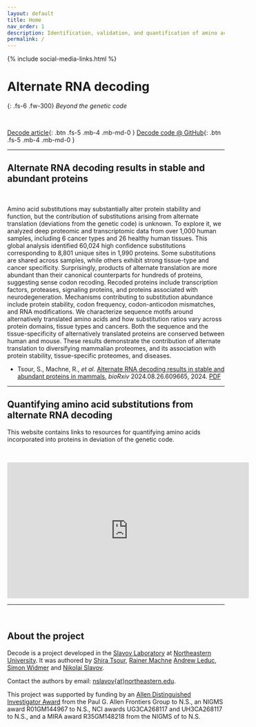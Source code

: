 ```yaml
---
layout: default
title: Home
nav_order: 1
description: Identification, validation, and quantification of amino acid substitutions that arise from alternate RNA decoding using LC-MS/MS proteomics data | Slavov Laboratory and single-cell proteomics center
permalink: /
---
```

{% include social-media-links.html %}

# Alternate RNA decoding

{: .fs-6 .fw-300}
*Beyond the genetic code*


&nbsp;


[Decode article][Decode_article]{: .btn .fs-5 .mb-4 .mb-md-0 }
[Decode code @ GitHub][decode_Code]{: .btn .fs-5 .mb-4 .mb-md-0 }

------------

## Alternate RNA decoding results in stable and abundant proteins

&nbsp;

Amino acid substitutions may substantially alter protein stability and function, but the contribution of substitutions arising from alternate translation (deviations from the genetic code) is unknown. To explore it, we analyzed deep proteomic and transcriptomic data from over 1,000 human samples, including 6 cancer types and 26 healthy human tissues. This global analysis identified 60,024 high confidence substitutions corresponding to 8,801 unique sites in 1,990 proteins. Some substitutions are shared across samples, while others exhibit strong tissue-type and cancer specificity. Surprisingly, products of alternate translation are more abundant than their canonical counterparts for hundreds of proteins, suggesting sense codon recoding. Recoded proteins include transcription factors, proteases, signaling proteins, and proteins associated with neurodegeneration. Mechanisms contributing to substitution abundance include protein stability, codon frequency, codon-anticodon mismatches, and RNA modifications. We characterize sequence motifs around alternatively translated amino acids and how substitution ratios vary across protein domains, tissue types and cancers. Both the sequence and the tissue-specificity of alternatively translated proteins are conserved between human and mouse. These results demonstrate the contribution of alternate translation to diversifying mammalian proteomes, and its association with protein stability, tissue-specific proteomes, and diseases.  

* Tsour, S., Machne, R., *et al.* [Alternate RNA decoding results in stable and abundant proteins in mammals][Decode_article], *bioRxiv* 2024.08.26.609665, 2024. [PDF](https://slavovlab.net/Slavov-Lab-Publications/2024_Tsour_Decode.pdf) <!---*Nat Biotechnol* (2022). [10.1038/s41587-022-01389-w][plexDIA_Nature],  [Preprint][plexDIA_Article]--->


------------

## Quantifying amino acid substitutions from alternate RNA decoding

This website contains links to resources for quantifying amino acids incorporated into proteins in deviation of the genetic code.  

&nbsp;

<iframe width="560" height="315" src="https://www.youtube.com/embed/F4-PUuz5kcQ?si=HLhMU-2YbltqILvG" title="YouTube video player" frameborder="0" allow="accelerometer; autoplay; clipboard-write; encrypted-media; gyroscope; picture-in-picture; web-share" referrerpolicy="strict-origin-when-cross-origin" allowfullscreen></iframe>



<!---[![plexDIA: Multiplexed data-independent acquisition for increasing proteomics throughput](https://scp.slavovlab.net/Figs/plexDIA_4.png){: width="100%" .center-image}](https://scp.slavovlab.net/plexDIA) --->


------------


&nbsp;

<!--- ## Perspectives on high-throughput multiplexed proteomics
* [Strategies for increasing the depth and throughput of protein analysis by plexDIA](https://pubs.acs.org/doi/10.1021/acs.jproteome.2c00721)  *Journal of Proteome Research*
* [Framework for multiplicative scaling of single-cell proteomics](https://www.nature.com/articles/s41587-022-01411-1), *Nature Biotechnology*
* [Increasing proteomics throughput](https://www.nature.com/articles/s41587-021-00881-z), *Nature Biotechnology*
* [Driving Single Cell Proteomics Forward with Innovation](https://pubmed.ncbi.nlm.nih.gov/34597050/), *Journal of Proteome Research*
* [Scaling up single-cell proteomics](https://doi.org/10.1016/j.mcpro.2021.100179), *Molecular and Cellular Proteomics* --->



## About the project

Decode is a project developed in the [Slavov Laboratory](https://slavovlab.net) at [Northeastern University](https://www.northeastern.edu/). It was authored by [Shira Tsour](https://slavovlab.net/people.htm), [Rainer Machne](https://slavovlab.net/people.htm) [Andrew Leduc](http://andrewdleduc.com/), [Simon Widmer](https://slavovlab.net/people.htm) and [Nikolai Slavov](https://coe.northeastern.edu/people/slavov-nikolai/).   


Contact the authors by email: [nslavov\{at\}northeastern.edu](mailto:nslavov@northeastern.edu).

This project was supported by funding by an [Allen Distinguished Investigator Award](https://alleninstitute.org/person/nikolai-slavov/) from the Paul G. Allen Frontiers Group to N.S., an NIGMS award R01GM144967 to N.S., NCI awards UG3CA268117 and UH3CA268117 to N.S., and a MIRA award R35GM148218 from the NIGMS of to N.S.


[Decode_article]: https://www.biorxiv.org/content/10.1101/2024.08.26.609665v1 "Alternate RNA decoding results in stable and abundant proteins in mammals"
[decode_Code]: https://github.com/SlavovLab/decode "Decode data analysis pipeline, GitHub repository from the Slavov Laboratory"
